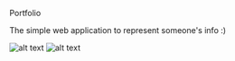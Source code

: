 Portfolio

The simple web application to represent someone's info :)

![alt text](https://pp.userapi.com/c848416/v848416406/14b374/44dbOpqRjK8.jpg)
![alt text](https://pp.userapi.com/c848416/v848416406/14b37d/P2EYPL-ZdPc.jpg)
